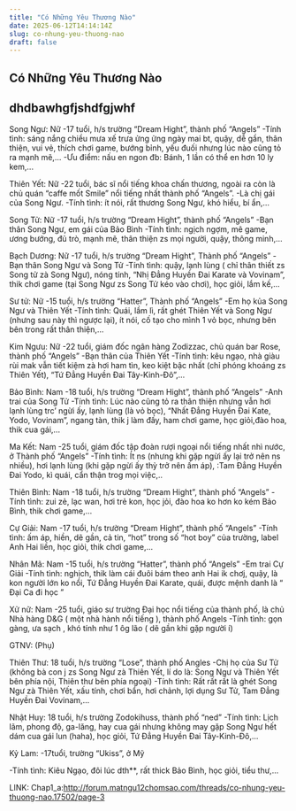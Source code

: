 ```yaml
---
title: "Có Những Yêu Thương Nào"
date: 2025-06-12T14:14:14Z
slug: co-nhung-yeu-thuong-nao
draft: false
---
```


## Có Những Yêu Thương Nào

## dhdbawhgfjshdfgjwhf

Song Ngư: Nữ
-17 tuổi, h/s trường “Dream Hight”, thành phố “Angels”
-Tính tình: sáng nắng chiều mưa xế trưa ửng ửng ngày mai bt, quậy, dễ gần, thân thiện, vui vẻ, thích chơi game, bướng bỉnh, yếu đuối nhưng lúc nào cũng tỏ ra mạnh mẽ,...
-Ưu điểm: nấu en ngon đb: Bánh, 1 lần có thể en hơn 10 ly kem,...

 
 
Thiên Yết: Nữ
-22 tuổi, bác sĩ nổi tiếng khoa chấn thương, ngoài ra còn là chủ quán “caffe mốt Smile” nổi tiếng nhất thành phố “Angels”.
-Là chị gái của Song Ngư.
-Tính tình: ít nói, rất thương Song Ngư, khó hiểu, bí ẩn,...

 
 
Song Tử: Nữ
-17 tuổi, h/s trường “Dream Hight”, thành phố “Angels”
-Bạn thân Song Ngư, em gái của Bảo Bình
-Tính tình: ngịch ngợm, mê game, ương bướng, đủ trò, mạnh mẽ, thân thiện zs mọi người, quậy, thông minh,...

 
 
Bạch Dương: Nữ
-17 tuổi, h/s trường “Dream Hight”, Thành phố “Angels”
-Bạn thân Song Ngư và Song Tử
-Tính tình: quậy, lạnh lùng ( chỉ thân thiết zs Song tử zà Song Ngư), nóng tính, “Nhị Đẳng Huyền Đai Karate và Vovinam”, thik chơi game (tại Song Ngư zs Song Tử kéo vào chơi), học giỏi, lắm kế,...

 
Sư tử: Nữ
-15 tuổi, h/s trường “Hatter”, Thành phố “Angels”
-Em họ kủa Song Ngư và Thiên Yết
-Tính tình: Quái, lầm lì, rất ghét Thiên Yết và Song Ngư (nhưng sau này thì ngược lại), ít nói, cố tạo cho mình 1 vỏ bọc, nhưng bên bên trong rất thân thiện,...

 
Kim Ngưu: Nữ
-22 tuổi, giám đốc ngân hàng Zodizzac, chủ quán bar Rose, thành phố “Angels”
-Bạn thân của Thiên Yết
-Tính tình: kêu ngạo, nhà giàu rùi mak vẫn tiết kiệm zà hơi ham tìn, keo kiệt bậc nhất (chỉ phóng khoáng zs Thiên Yết), “Tứ Đẳng Huyền Đai Tây-Kinh-Đô”,...

 
Bảo Bình: Nam
-18 tuổi, h/s trường “Dream Hight”, thành phố “Angels”
-Anh trai của Song Tử
-Tính tình: Lúc nào cũng tỏ ra thân thiện nhưng vẫn hơi lạnh lùng trc’ ngừi ấy, lạnh lùng (là vỏ bọc), “Nhất Đẳng Huyền Đai Kate, Yodo, Vovinam”, ngang tàn, thik j làm đấy, ham chơi game, học giỏi,đào hoa, thik cua gái,...

 
 
 
Ma Kết: Nam
-25 tuổi, giám đốc tập đoàn rượi ngoại nổi tiếng nhất nhì nước, ở Thành phố “Angels”
-Tính tình: Ít ns (nhưng khi gặp ngừi ấy lại trở nên ns nhiều), hơi lạnh lùng (khi gặp ngừi ấy thỳ trở nên ấm áp), :Tam Đẳng Huyền Đai Yodo, kì quái, cẩn thận trog mọi việc,..

 
Thiên Bình: Nam
-18 tuổi, h/s trường “Dream Hight”, thành phố “Angels”
-Tính tình: zui zẻ, lạc wan, hơi trẻ kon, học jỏi, đào hoa ko hơn ko kém Bảo Bình, thik chơi game,...

 
Cự Giải: Nam
-17 tuổi, h/s trường “Dream Hight”, thành phố “Angels”
-Tính tình: ấm áp, hiền, dẽ gần, cả tin, “hot” trong số “hot boy” của trường, label Anh Hai liền, học giỏi, thik chơi game,...

 
 
Nhân Mã: Nam
-15 tuổi, h/s trường “Hatter”, thành phố “Angels”
-Em trai Cự Giải
-Tính tình: nghịch, thik làm cái đuôi bám theo anh Hai ik chơj, quậy, là kon người lớn ko nổi, Tứ Đẳng Huyền Đai Karate, quái, được mệnh danh là “ Đại Ca đi học ”

 
Xử nữ: Nam
-25 tuổi, giáo sư trường Đại học nổi tiếng của thành phố, là chủ Nhà hàng D&G ( một nhà hành nổi tiếng ), thành phố Angels
-Tính tình: gọn gàng, ưa sạch , khó tính như 1 ôg lão ( dẽ gần khi gặp người í)

GTNV: (Phụ)
 
Thiên Thư:
18 tuổi, h/s trường “Lose”, thành phố Angles
-Chị họ của Sư Tử (không bà con j zs Song Ngư zà Thiên Yết, lí do là: Song Ngư và Thiên Yết bên phía nội, Thiên thư bên phía ngoại)
-Tính tình: Rất rất rất là ghét Song Ngư zà Thiên Yết, xấu tính, chơi bẩn, hơi chảnh, lợi dụng Sư Tử, Tam Đẳng Huyền Đai Vovinam,...

 
Nhật Huy:
18 tuổi, h/s trường Zodokihuss, thành phố “ned”
-Tính tình: Lịch lãm, phong độ, ga-lăng, hay cua gái nhưng không may gặp Song Ngư hết dám cua gái lun (haha), học giỏi, Tứ Đẳng Huyền Đai Tây-Kinh-Đô,...

 
Kỷ Lam:
-17tuổi, trường “Ukiss”, ở Mỹ
 
-Tính tình: Kiêu Ngạo, đôi lúc dth**, rất thick Bảo Bình, học giỏi, tiểu thư,...

 
 
 
 
 
 LINK:
Chap1_a:http://forum.matngu12chomsao.com/threads/co-nhung-yeu-thuong-nao.17502/page-3